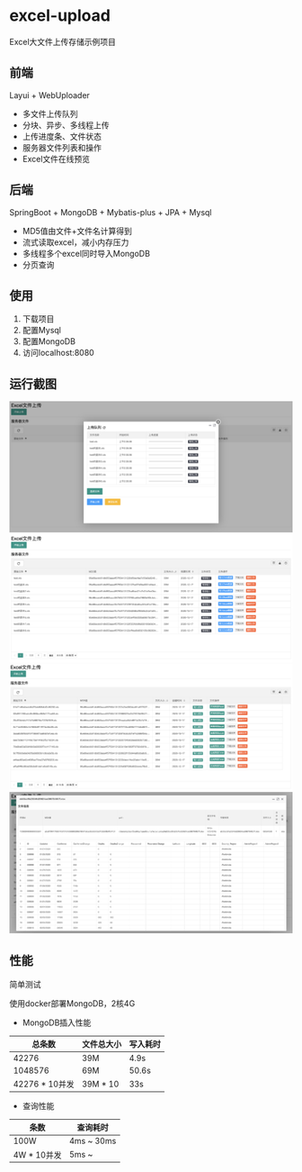 # excel-upload

Excel大文件上传存储示例项目

## 前端

Layui + WebUploader

- 多文件上传队列
- 分块、异步、多线程上传
- 上传进度条、文件状态
- 服务器文件列表和操作
- Excel文件在线预览



## 后端

SpringBoot + MongoDB + Mybatis-plus + JPA + Mysql

- MD5值由文件+文件名计算得到
- 流式读取excel，减小内存压力
- 多线程多个excel同时导入MongoDB
- 分页查询




## 使用

1. 下载项目
2. 配置Mysql
3. 配置MongoDB
4. 访问localhost:8080



## 运行截图

![1](./img/1.png)
![2](./img/2.png)
![3](./img/3.png)
![4](./img/4.png)



## 性能

简单测试

使用docker部署MongoDB，2核4G

- MongoDB插入性能

| 总条数  | 文件总大小 | 写入耗时 |
| ------- | -------- | ------------ |
| 42276   | 39M      | 4.9s        |
| 1048576 | 69M      | 50.6s        |
| 42276 * 10并发 | 39M * 10      | 33s |

- 查询性能

| 条数 | 查询耗时 |
| ---- | ------------ |
| 100W | 4ms ~ 30ms   |
| 4W * 10并发 |  5ms ~  |